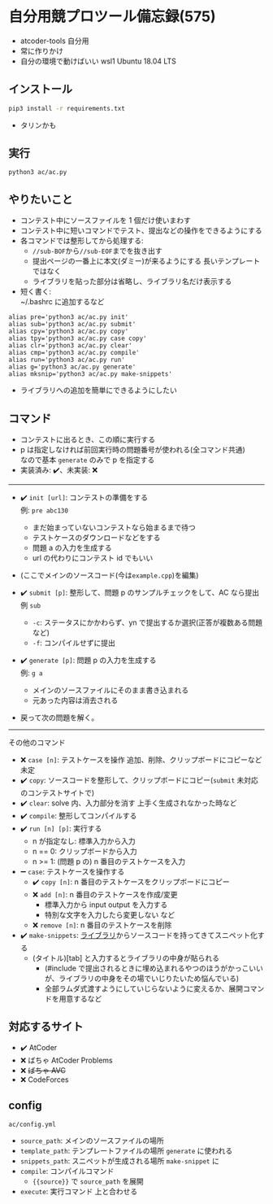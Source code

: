 # **自分用**競プロツール備忘録(575)

- atcoder-tools 自分用
- 常に作りかけ
- 自分の環境で動けばいい wsl1 Ubuntu 18.04 LTS

## インストール
```bash
pip3 install -r requirements.txt
```
- タリンかも

## 実行
```
python3 ac/ac.py
```

## やりたいこと

- コンテスト中にソースファイルを 1 個だけ使いまわす
- コンテスト中に短いコマンドでテスト、提出などの操作をできるようにする
- 各コマンドでは整形してから処理する:
	- `//sub-BOF`から`//sub-EOF`までを抜き出す
	- 提出ページの一番上に本文(ダミー)が来るようにする 長いテンプレートではなく
	- ライブラリを貼った部分は省略し、ライブラリ名だけ表示する
- 短く書く: <br>
~/.bashrc に追加するなど
```
alias pre='python3 ac/ac.py init'
alias sub='python3 ac/ac.py submit'
alias cpy='python3 ac/ac.py copy'
alias tpy='python3 ac/ac.py case copy'
alias clr='python3 ac/ac.py clear'
alias cmp='python3 ac/ac.py compile'
alias run='python3 ac/ac.py run'
alias g='python3 ac/ac.py generate'
alias mksnip='python3 ac/ac.py make-snippets'
```
- ライブラリへの追加を簡単にできるようにしたい

## コマンド

- コンテストに出るとき、この順に実行する
- p は指定しなければ前回実行時の問題番号が使われる(全コマンド共通)<br>なので基本 `generate` のみで p を指定する
- 実装済み: :heavy_check_mark:、未実装: :x:

---

- :heavy_check_mark: `init [url]`: コンテストの準備をする<br>例: `pre abc130`
  - まだ始まっていないコンテストなら始まるまで待つ
  - テストケースのダウンロードなどをする
  - 問題 a の入力を生成する
  - url の代わりにコンテスト id でもいい

- (ここでメインのソースコード(今は`example.cpp`)を編集)

- :heavy_check_mark: `submit [p]`: 整形して、問題 p のサンプルチェックをして、AC なら提出<br>例 `sub`
  - `-c`: ステータスにかかわらず、yn で提出するか選択(正答が複数ある問題など)
  - `-f`: コンパイルせずに提出

- :heavy_check_mark: `generate [p]`: 問題 p の入力を生成する<br>例: `g a`
  - メインのソースファイルにそのまま書き込まれる
  - 元あった内容は消去される

- 戻って次の問題を解く。

---

その他のコマンド

- :x: `case [n]`: テストケースを操作 追加、削除、クリップボードにコピーなど 未定
- :heavy_check_mark: `copy`: ソースコードを整形して、クリップボードにコピー(`submit` 未対応のコンテストサイトで)
- :heavy_check_mark: `clear`: solve 内、入力部分を消す 上手く生成されなかった時など
- :heavy_check_mark: `compile`: 整形してコンパイルする
- :heavy_check_mark: `run [n] [p]`: 実行する
  - n が指定なし: 標準入力から入力
  - n == 0: クリップボードから入力
  - n >= 1: (問題 p の) n 番目のテストケースを入力
- :heavy_minus_sign: `case`: テストケースを操作する
  - :heavy_check_mark: `copy [n]`: n 番目のテストケースをクリップボードにコピー
  - :x: `add [n]`: n 番目のテストケースを作成/変更
    - 標準入力から input output を入力する
    - 特別な文字を入力したら変更しない など
  - :x: `remove [n]`: n 番目のテストケースを削除
- :heavy_check_mark: `make-snippets`: [ライブラリ](https://tqk.blue/library/)からソースコードを持ってきてスニペット化する
  - (タイトル)[tab] と入力するとライブラリの中身が貼られる
    - (#include で提出されるときに埋め込まれるやつのほうがかっこいいが、ライブラリの中身をその場でいじりたいため悩んでいる)
    - 全部ラムダ式渡すようにしていじらないように変えるか、展開コマンドを用意するなど

## 対応するサイト

- :heavy_check_mark: AtCoder
- :x: ばちゃ AtCoder Problems
- :x: ~~ばちゃ AVC~~
- :x: CodeForces

## config
`ac/config.yml`
- `source_path`: メインのソースファイルの場所
- `template_path`: テンプレートファイルの場所 `generate` に使われる
- `snippets_path`: スニペットが生成される場所 `make-snippet` に
- `compile`: コンパイルコマンド
  - `{{source}}` で `source_path` を展開
- `execute`: 実行コマンド 上と合わせる
